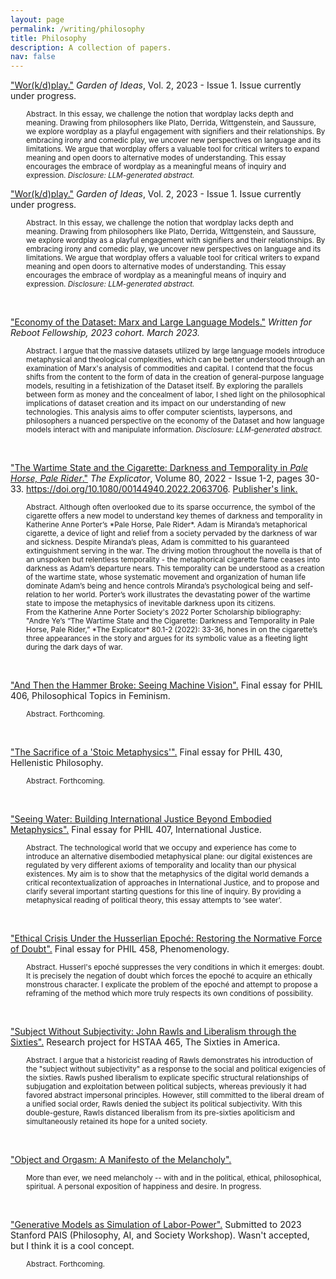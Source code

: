 ```yaml
---
layout: page
permalink: /writing/philosophy
title: Philosophy
description: A collection of papers.
nav: false
---
```


<!-- <img src="\assets\img\philosophy.png" width="100%" /> -->

<a href="/assets/pdf/garden-of-ideas-1-17.pdf" target="_blank">"Wor(k/d)play."</a> <em>Garden of Ideas</em>, Vol. 2, 2023 - Issue 1. Issue currently under progress.
<p style="margin-left: 25px;">
  <small><bold>Abstract.</bold> In this essay, we challenge the notion that wordplay lacks depth and meaning. Drawing from philosophers like Plato, Derrida, Wittgenstein, and Saussure, we explore wordplay as a playful engagement with signifiers and their relationships. By embracing irony and comedic play, we uncover new perspectives on language and its limitations. We argue that wordplay offers a valuable tool for critical writers to expand meaning and open doors to alternative modes of understanding. This essay encourages the embrace of wordplay as a meaningful means of inquiry and expression. <em>Disclosure: LLM-generated abstract.</em></small>
</p>


<a href="files/workdplay.pdf" target="_blank">"Wor(k/d)play."</a> <em>Garden of Ideas</em>, Vol. 2, 2023 - Issue 1. Issue currently under progress.
<p style="margin-left: 25px;">
  <small><bold>Abstract.</bold> In this essay, we challenge the notion that wordplay lacks depth and meaning. Drawing from philosophers like Plato, Derrida, Wittgenstein, and Saussure, we explore wordplay as a playful engagement with signifiers and their relationships. By embracing irony and comedic play, we uncover new perspectives on language and its limitations. We argue that wordplay offers a valuable tool for critical writers to expand meaning and open doors to alternative modes of understanding. This essay encourages the embrace of wordplay as a meaningful means of inquiry and expression. <em>Disclosure: LLM-generated abstract.</em></small>
</p>

<br>

<a href="files/economy-of-the-dataset.pdf" target="_blank">"Economy of the Dataset: Marx and Large Language Models."</a> <em>Written for Reboot Fellowship, 2023 cohort. March 2023.</em>
<p style="margin-left: 25px;">
  <small><bold>Abstract.</bold> I argue that the massive datasets utilized by large language models introduce metaphysical and theological complexities, which can be better understood through an examination of Marx's analysis of commodities and capital. I contend that the focus shifts from the content to the form of data in the creation of general-purpose language models, resulting in a fetishization of the Dataset itself. By exploring the parallels between form as money and the concealment of labor, I shed light on the philosophical implications of dataset creation and its impact on our understanding of new technologies. This analysis aims to offer computer scientists, laypersons, and philosophers a nuanced perspective on the economy of the Dataset and how language models interact with and manipulate information. <em>Disclosure: LLM-generated abstract.</em></small>
</p>

<br>

<a href="files/00144940.2022.pdf" target="_blank">"The Wartime State and the Cigarette: Darkness and Temporality in <em>Pale Horse, Pale Rider</em>."</a> <em>The Explicator</em>, Volume 80, 2022 - Issue 1-2, pages 30-33. https://doi.org/10.1080/00144940.2022.2063706. <a href="https://www.tandfonline.com/doi/full/10.1080/00144940.2022.2063706" target="_blank">Publisher's link.</a>
<p style="margin-left: 25px;">
  <small><bold>Abstract.</bold> Although often overlooked due to its sparse occurrence, the symbol of the cigarette offers a new model to understand key themes of darkness and temporality in Katherine Anne Porter’s *Pale Horse, Pale Rider*. Adam is Miranda’s metaphorical cigarette, a device of light and relief from a society pervaded by the darkness of war and sickness. Despite Miranda’s pleas, Adam is committed to his guaranteed extinguishment serving in the war. The driving motion throughout the novella is that of an unspoken but relentless temporality - the metaphorical cigarette flame ceases into darkness as Adam’s departure nears. This temporality can be understood as a creation of the wartime state, whose systematic movement and organization of human life dominate Adam’s being and hence controls Miranda’s psychological being and self-relation to her world. Porter’s work illustrates the devastating power of the wartime state to impose the metaphysics of inevitable darkness upon its citizens.</small>
  <br>
  <small>From the Katherine Anne Porter Society's 2022 Porter Scholarship bibliography: "Andre Ye’s “The Wartime State and the Cigarette: Darkness and Temporality in Pale Horse, Pale Rider,” *The Explicator* 80.1-2 (2022): 33-36, hones in on the cigarette’s three appearances in the story and argues for its symbolic value as a fleeting light during the dark days of war.</small>
</p>

<br>

<a href="files/hammer-broke.pdf" target="_blank">"And Then the Hammer Broke: Seeing Machine Vision".</a> Final essay for PHIL 406, Philosophical Topics in Feminism.
<p style="margin-left: 25px;">
<small><bold>Abstract.</bold> Forthcoming.
</small>
</p>

<br>

<a href="files/the-sacrifice-of-stoic-metaphysics.pdf" target="_blank">"The Sacrifice of a 'Stoic Metaphysics'".</a> Final essay for PHIL 430, Hellenistic Philosophy.
<p style="margin-left: 25px;">
<small><bold>Abstract.</bold> Forthcoming.
</small>
</p>

<br>

<a href="files\407_final_essay.pdf" target="_blank">"Seeing Water: Building International Justice Beyond Embodied Metaphysics".</a> Final essay for PHIL 407, International Justice.
<p style="margin-left: 25px;">
<small><bold>Abstract.</bold> The technological world that we occupy and experience has come to introduce an alternative disembodied metaphysical plane: our digital existences are regulated by very different axioms of temporality and locality than our physical existences. My aim is to show that the metaphysics of the digital world demands a critical recontextualization of approaches in International Justice, and to propose and clarify several important starting questions for this line of inquiry. By providing a metaphysical reading of political theory, this essay attempts to ‘see water’.

</small>
</p>

<br>

<a href="files\458_research_paper.pdf" target="_blank">"Ethical Crisis Under the Husserlian Epoché: Restoring the Normative Force of Doubt".</a> Final essay for PHIL 458, Phenomenology.
<p style="margin-left: 25px;">
<small><bold>Abstract.</bold> Husserl's epoché suppresses the very conditions in which it emerges: doubt. It is precisely the negation of doubt which forces the epoché to acquire an ethically monstrous character. I explicate the problem of the epoché and attempt to propose a reframing of the method which more truly respects its own conditions of possibility.
</small>
</p>

<br>

<a href="files/subject-without-subjectivity.pdf" target="_blank">"Subject Without Subjectivity: John Rawls and Liberalism through the Sixties".</a> Research project for HSTAA 465, The Sixties in America.
<p style="margin-left: 25px;">
<small><bold>Abstract.</bold> I argue that a historicist reading of Rawls demonstrates his introduction of the "subject without subjectivity" as a response to the social and political exigencies of the sixties. Rawls pushed liberalism to explicate specific structural relationships of subjugation and exploitation between political subjects, whereas previously it had favored abstract impersonal principles. However, still committed to the liberal dream of a unified social order, Rawls denied the subject its political subjectivity. With this double-gesture, Rawls distanced liberalism from its pre-sixties apoliticism and simultaneously retained its hope for a united society.
</small>
</p>

<br>


<a href="files\object-and-orgasm.pdf" target="_blank">"Object and Orgasm: A Manifesto of the Melancholy".</a>
<p style="margin-left: 25px;">
<small><bold>More than ever, we need melancholy -- with and in the political, ethical, philosophical, spiritual. A personal exposition of happiness and desire.</bold> In progress.
</small>
</p>


<br>

<a href="files\PAIS_abstract_sub.pdf" target="_blank">"Generative Models as Simulation of Labor-Power".</a> Submitted to 2023 Stanford PAIS (Philosophy, AI, and Society Workshop). Wasn't accepted, but I think it is a cool concept.
<p style="margin-left: 25px;">
  <small><bold>Abstract.</bold> Forthcoming.</small>
</p>




<!-- ### Published

<a href="files/workdplay.pdf" target="_blank">"Wor(k/d)play."</a> <em>Garden of Ideas</em>, Vol. 2, 2023 - Issue 1. Issue currently under progress.
<details>
  <summary>
    <span class="icon">👇</span>
  </summary>
  <p style="margin-left: 25px;">
    <small><bold>Abstract.</bold> In this essay, we challenge the notion that wordplay lacks depth and meaning. Drawing from philosophers like Plato, Derrida, Wittgenstein, and Saussure, we explore wordplay as a playful engagement with signifiers and their relationships. By embracing irony and comedic play, we uncover new perspectives on language and its limitations. We argue that wordplay offers a valuable tool for critical writers to expand meaning and open doors to alternative modes of understanding. This essay encourages the embrace of wordplay as a meaningful means of inquiry and expression. <em>Disclosure: LLM-generated abstract.</em></small>
  </p>
</details>

<br>

<a href="files/economy-of-the-dataset.pdf" target="_blank">"Economy of the Dataset: Marx and Large Language Models."</a> <em>Written for Reboot Fellowship, 2023 cohort. March 2023.</em>
<details>
  <summary>
    <span class="icon">👇</span>
  </summary>
  <p style="margin-left: 25px;">
    <small><bold>Abstract.</bold> I argue that the massive datasets utilized by large language models introduce metaphysical and theological complexities, which can be better understood through an examination of Marx's analysis of commodities and capital. I contend that the focus shifts from the content to the form of data in the creation of general-purpose language models, resulting in a fetishization of the Dataset itself. By exploring the parallels between form as money and the concealment of labor, I shed light on the philosophical implications of dataset creation and its impact on our understanding of new technologies. This analysis aims to offer computer scientists, laypersons, and philosophers a nuanced perspective on the economy of the Dataset and how language models interact with and manipulate information. <em>Disclosure: LLM-generated abstract.</em></small>
  </p>
</details>

<br>

<a href="files/00144940.2022.pdf" target="_blank">"The Wartime State and the Cigarette: Darkness and Temporality in <em>Pale Horse, Pale Rider</em>."</a> <em>The Explicator</em>, Volume 80, 2022 - Issue 1-2, pages 30-33. https://doi.org/10.1080/00144940.2022.2063706. <a href="https://www.tandfonline.com/doi/full/10.1080/00144940.2022.2063706" target="_blank">Publisher's link.</a>
<details>
  <summary>
    <span class="icon">👇</span>
  </summary>
  <p style="margin-left: 25px;">
    <small><bold>Abstract.</bold> Although often overlooked due to its sparse occurrence, the symbol of the cigarette offers a new model to understand key themes of darkness and temporality in Katherine Anne Porter’s *Pale Horse, Pale Rider*. Adam is Miranda’s metaphorical cigarette, a device of light and relief from a society pervaded by the darkness of war and sickness. Despite Miranda’s pleas, Adam is committed to his guaranteed extinguishment serving in the war. The driving motion throughout the novella is that of an unspoken but relentless temporality - the metaphorical cigarette flame ceases into darkness as Adam’s departure nears. This temporality can be understood as a creation of the wartime state, whose systematic movement and organization of human life dominate Adam’s being and hence controls Miranda’s psychological being and self-relation to her world. Porter’s work illustrates the devastating power of the wartime state to impose the metaphysics of inevitable darkness upon its citizens.</small>
  </p>
</details>

---

## Not Published Yet

<a href="#" target="_blank">"Ethical Chaos Under Husserlian Heaven: The Sartrean Ethical Break".</a> Currently writing as part of PHIL 458.
<details>
  <summary>
    <span class="icon">👇</span>
  </summary>
  <p style="margin-left: 25px;">
    <small><bold>Abstract.</bold> In progress.
</small>
  </p>
</details>

<br>

<a href="#" target="_blank">"Subject Without Subjectivity: John Rawls and Post-Sixties Liberalism".</a> Currently writing as part of HSTAA 465.
<details>
  <summary>    
    <span class="icon">👇</span>
  </summary>
  <p style="margin-left: 25px;">
    <small><bold>Abstract.</bold> In progress.
</small>
  </p>
</details>

<br>

<a href="files\On_the_Computational_Adversarial_Production_of_Simulacrum.pdf" target="_blank">"On the Computational-Adversarial Production of Simulacrum".</a> In submission.
<details>
  <summary>
    <span class="icon">👇</span>
  </summary>
  <p style="margin-left: 25px;">
    <small><bold>Abstract.</bold> Drawing upon the computational paradigm of the Generative Adversarial Network, used in the field of Artificial Intelligence to produce DeepFakes and other literal digital simulacrum, we formulate a computational-adversarial framework to understand the evolution of simulacrum-producing machines into maturity. Such a framework provides a strongly materialist mode of cultural and social analysis. Across its demonstrated application across four contexts – the designation of intelligent beings, the tangibility and deterrent power of nuclear weapons, the simulacra of gender, and the contradictions of colonialism – it proves to be a useful intellectual scaffold both to understand and reinterpret simulacrum and simulations. Crucially, it allows us to discover and understand – in very present, palpable, materialist terms – internally antagonistic wholes that generate unity out of difference and uncover difference in unity, systems for which self-reflection is simultaneously self-refraction.
</small>
  </p>
</details>

<br>

<a href="files\PAIS_abstract_sub.pdf" target="_blank">"Generative Models as Simulation of Labor-Power".</a> Submitted to 2023 Stanford PAIS (Philosophy, AI, and Society Workshop). Wasn't accepted, but I think it is a cool concept.
<details>
  <summary>    
    <span class="icon">👇</span>
  </summary>
  <p style="margin-left: 25px;">
    <small><bold>Abstract.</bold> Forthcoming.
</small>
  </p>
</details> -->



